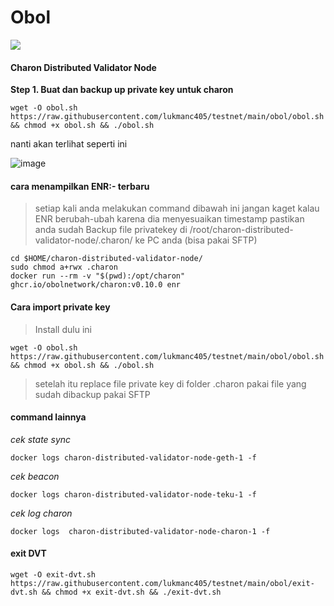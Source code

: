 # Obol

![](https://user-images.githubusercontent.com/48665887/180147974-1e7afb58-4996-4ea3-8d81-69d39d2bb07d.png)

#### Charon Distributed Validator Node

**Step 1. Buat dan backup up private key untuk charon**

```
wget -O obol.sh https://raw.githubusercontent.com/lukmanc405/testnet/main/obol/obol.sh && chmod +x obol.sh && ./obol.sh
```

nanti akan terlihat seperti ini

![image](https://user-images.githubusercontent.com/48665887/180239172-6128ce17-906f-48b2-81cb-099aaf05487d.png)

#### cara menampilkan ENR:- terbaru

> setiap kali anda melakukan command dibawah ini jangan kaget kalau ENR berubah-ubah karena dia menyesuaikan timestamp pastikan anda sudah Backup file privatekey di /root/charon-distributed-validator-node/.charon/ ke PC anda (bisa pakai SFTP)

```
cd $HOME/charon-distributed-validator-node/
sudo chmod a+rwx .charon
docker run --rm -v "$(pwd):/opt/charon" ghcr.io/obolnetwork/charon:v0.10.0 enr
```

#### Cara import private key

> Install dulu ini

```
wget -O obol.sh https://raw.githubusercontent.com/lukmanc405/testnet/main/obol/obol.sh && chmod +x obol.sh && ./obol.sh
```

> setelah itu replace file private key di folder .charon pakai file yang sudah dibackup pakai SFTP

#### command lainnya

_cek state sync_

```
docker logs charon-distributed-validator-node-geth-1 -f
```

_cek beacon_

```
docker logs charon-distributed-validator-node-teku-1 -f
```

_cek log charon_

```
docker logs  charon-distributed-validator-node-charon-1 -f
```

#### exit DVT

```
wget -O exit-dvt.sh https://raw.githubusercontent.com/lukmanc405/testnet/main/obol/exit-dvt.sh && chmod +x exit-dvt.sh && ./exit-dvt.sh
```
